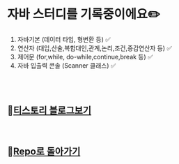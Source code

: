 # 자바 스터디를 기록중이에요✏️

1. 자바기본 (데이터 타입, 형변환 등) ✅
2. 연산자 (대입,산술,복합대인,관계,논리,조건,증감연산자 등) ✅
3. 제어문 (for,while, do-while,continue,break 등) ✅
4. 자바 입출력 콘솔 (Scanner 클래스) ✅

 <br>
 <br>
 

## 📌[티스토리 블로그보기](https://gsbd.tistory.com/)

 <br>

## 📌[Repo로 돌아가기](https://github.com/whdldi?tab=repositories)

